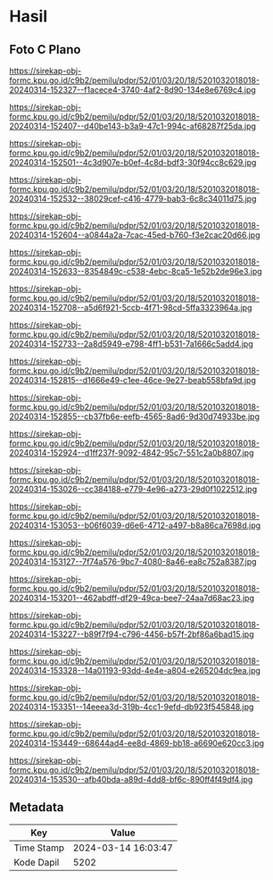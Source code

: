 # Hasil

## Foto C Plano

https://sirekap-obj-formc.kpu.go.id/c9b2/pemilu/pdpr/52/01/03/20/18/5201032018018-20240314-152327--f1acece4-3740-4af2-8d90-134e8e6769c4.jpg

https://sirekap-obj-formc.kpu.go.id/c9b2/pemilu/pdpr/52/01/03/20/18/5201032018018-20240314-152407--d40be143-b3a9-47c1-994c-af68287f25da.jpg

https://sirekap-obj-formc.kpu.go.id/c9b2/pemilu/pdpr/52/01/03/20/18/5201032018018-20240314-152501--4c3d907e-b0ef-4c8d-bdf3-30f94cc8c629.jpg

https://sirekap-obj-formc.kpu.go.id/c9b2/pemilu/pdpr/52/01/03/20/18/5201032018018-20240314-152532--38029cef-c416-4779-bab3-6c8c34011d75.jpg

https://sirekap-obj-formc.kpu.go.id/c9b2/pemilu/pdpr/52/01/03/20/18/5201032018018-20240314-152604--a0844a2a-7cac-45ed-b760-f3e2cac20d66.jpg

https://sirekap-obj-formc.kpu.go.id/c9b2/pemilu/pdpr/52/01/03/20/18/5201032018018-20240314-152633--8354849c-c538-4ebc-8ca5-1e52b2de96e3.jpg

https://sirekap-obj-formc.kpu.go.id/c9b2/pemilu/pdpr/52/01/03/20/18/5201032018018-20240314-152708--a5d6f921-5ccb-4f71-98cd-5ffa3323964a.jpg

https://sirekap-obj-formc.kpu.go.id/c9b2/pemilu/pdpr/52/01/03/20/18/5201032018018-20240314-152733--2a8d5949-e798-4ff1-b531-7a1666c5add4.jpg

https://sirekap-obj-formc.kpu.go.id/c9b2/pemilu/pdpr/52/01/03/20/18/5201032018018-20240314-152815--d1666e49-c1ee-46ce-9e27-beab558bfa9d.jpg

https://sirekap-obj-formc.kpu.go.id/c9b2/pemilu/pdpr/52/01/03/20/18/5201032018018-20240314-152855--cb37fb6e-eefb-4565-8ad6-9d30d74933be.jpg

https://sirekap-obj-formc.kpu.go.id/c9b2/pemilu/pdpr/52/01/03/20/18/5201032018018-20240314-152924--d1ff237f-9092-4842-95c7-551c2a0b8807.jpg

https://sirekap-obj-formc.kpu.go.id/c9b2/pemilu/pdpr/52/01/03/20/18/5201032018018-20240314-153026--cc384188-e779-4e96-a273-29d0f1022512.jpg

https://sirekap-obj-formc.kpu.go.id/c9b2/pemilu/pdpr/52/01/03/20/18/5201032018018-20240314-153053--b06f6039-d6e6-4712-a497-b8a86ca7698d.jpg

https://sirekap-obj-formc.kpu.go.id/c9b2/pemilu/pdpr/52/01/03/20/18/5201032018018-20240314-153127--7f74a576-9bc7-4080-8a46-ea8c752a8387.jpg

https://sirekap-obj-formc.kpu.go.id/c9b2/pemilu/pdpr/52/01/03/20/18/5201032018018-20240314-153201--462abdff-df29-49ca-bee7-24aa7d68ac23.jpg

https://sirekap-obj-formc.kpu.go.id/c9b2/pemilu/pdpr/52/01/03/20/18/5201032018018-20240314-153227--b89f7f94-c796-4456-b57f-2bf86a6bad15.jpg

https://sirekap-obj-formc.kpu.go.id/c9b2/pemilu/pdpr/52/01/03/20/18/5201032018018-20240314-153328--14a01193-93dd-4e4e-a804-e265204dc9ea.jpg

https://sirekap-obj-formc.kpu.go.id/c9b2/pemilu/pdpr/52/01/03/20/18/5201032018018-20240314-153351--14eeea3d-319b-4cc1-9efd-db923f545848.jpg

https://sirekap-obj-formc.kpu.go.id/c9b2/pemilu/pdpr/52/01/03/20/18/5201032018018-20240314-153449--68644ad4-ee8d-4869-bb18-a6690e620cc3.jpg

https://sirekap-obj-formc.kpu.go.id/c9b2/pemilu/pdpr/52/01/03/20/18/5201032018018-20240314-153530--afb40bda-a89d-4dd8-bf6c-890ff4f49df4.jpg


## Metadata

| Key        | Value               |
| ---------- | ------------------- |
| Time Stamp | 2024-03-14 16:03:47 |
| Kode Dapil | 5202                |



